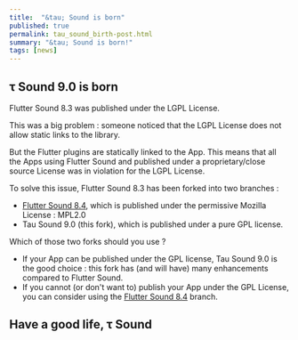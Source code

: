 ```yaml
---
title:  "&tau; Sound is born"
published: true
permalink: tau_sound_birth-post.html
summary: "&tau; Sound is born!"
tags: [news]
---
```

## τ Sound 9.0 is born

Flutter Sound 8.3 was published under the LGPL License.

This was a big problem : someone noticed that the LGPL License
does not allow static links to the library.

But the Flutter plugins are statically linked to the App.
This means that all the Apps using Flutter Sound and published under a proprietary/close source License
was  in violation for the LGPL License.

To solve this issue, Flutter Sound 8.3 has been forked into two branches :
- [Flutter Sound 8.4](https://tau.canardoux.xyz/readme.html), which is published under the permissive Mozilla License : MPL2.0
- Tau Sound 9.0 (this fork), which is published under a pure GPL license.

Which of those two forks should you use ?

- If your App can be published under the GPL license, Tau Sound 9.0 is the good choice : 
this fork has (and will have) many enhancements compared to Flutter Sound.
- If you cannot (or don't want to) publish your App under the GPL License,
you can consider using the [Flutter Sound 8.4](https://tau.canardoux.xyz/readme.html) branch.

## Have a good life, &tau; Sound

